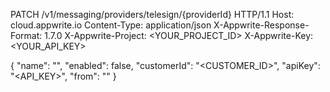 PATCH /v1/messaging/providers/telesign/{providerId} HTTP/1.1
Host: cloud.appwrite.io
Content-Type: application/json
X-Appwrite-Response-Format: 1.7.0
X-Appwrite-Project: <YOUR_PROJECT_ID>
X-Appwrite-Key: <YOUR_API_KEY>

{
  "name": "<NAME>",
  "enabled": false,
  "customerId": "<CUSTOMER_ID>",
  "apiKey": "<API_KEY>",
  "from": "<FROM>"
}
